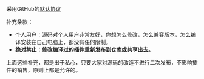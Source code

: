 采用GitHub的[默认协议](https://help.github.com/cn/github/creating-cloning-and-archiving-repositories/licensing-a-repository)  

补充条款：  
* 个人用户：源码对个人用户非常友好，你想怎么修改，怎么兼容版本，怎么编译安装在自己电脑上，都没有任何限制。  
* **绝对禁止：修改编译过的插件重新发布到仓库或共享出去。**

上面这些补充，都是出于私心，只要大家对源码的改造不进行二次发布，不影响插件的销售，原则上都是允许的。